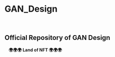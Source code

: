 # GAN_Design

</BR>

<h2>Official Repository of GAN Design </BR></h2>
<b>&nbsp;&nbsp;&nbsp; 🌍🌍🌍 Land of NFT 🌍🌍🌍</b> 

